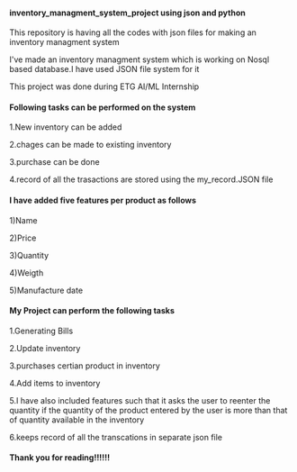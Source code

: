 #### inventory_managment_system_project using json and python


This repository is having all the codes with json files for making an inventory managment system 

I've made an inventory managment system which is working on Nosql based database.I have used JSON file system for it

This project was done during ETG AI/ML Internship


#### Following tasks can be performed on the system

1.New inventory can be added

2.chages can be made to existing inventory

3.purchase can be done 

4.record of all the trasactions are stored using the my_record.JSON file 


#### I have added five features per product as follows

1)Name

2)Price

3)Quantity

4)Weigth

5)Manufacture date


#### My Project can perform the following tasks

1.Generating Bills

2.Update inventory 

3.purchases certian product in inventory

4.Add items to inventory

5.I have also included features such that it asks the user to reenter the quantity if the quantity of the product entered by the user is more than that of quantity available in the inventory

6.keeps record of all the transcations in separate json file


#### Thank you for reading!!!!!!
